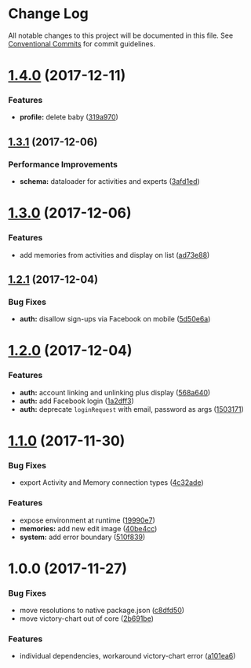 # Change Log

All notable changes to this project will be documented in this file.
See [Conventional Commits](https://conventionalcommits.org) for commit guidelines.

<a name="1.4.0"></a>
# [1.4.0](https://gitlab.com/nubabi/mobile/compare/nubabi-core@1.3.1...nubabi-core@1.4.0) (2017-12-11)


### Features

* **profile:** delete baby ([319a970](https://gitlab.com/nubabi/mobile/commit/319a970))




<a name="1.3.1"></a>
## [1.3.1](https://gitlab.com/nubabi/mobile/compare/nubabi-core@1.3.0...nubabi-core@1.3.1) (2017-12-06)


### Performance Improvements

* **schema:** dataloader for activities and experts ([3afd1ed](https://gitlab.com/nubabi/mobile/commit/3afd1ed))




<a name="1.3.0"></a>
# [1.3.0](https://gitlab.com/nubabi/mobile/compare/nubabi-core@1.2.1...nubabi-core@1.3.0) (2017-12-06)


### Features

* add memories from activities and display on list ([ad73e88](https://gitlab.com/nubabi/mobile/commit/ad73e88))




<a name="1.2.1"></a>
## [1.2.1](https://gitlab.com/nubabi/mobile/compare/nubabi-core@1.2.0...nubabi-core@1.2.1) (2017-12-04)


### Bug Fixes

* **auth:** disallow sign-ups via Facebook on mobile ([5d50e6a](https://gitlab.com/nubabi/mobile/commit/5d50e6a))




<a name="1.2.0"></a>
# [1.2.0](https://gitlab.com/nubabi/mobile/compare/nubabi-core@1.1.0...nubabi-core@1.2.0) (2017-12-04)


### Features

* **auth:** account linking and unlinking plus display ([568a640](https://gitlab.com/nubabi/mobile/commit/568a640))
* **auth:** add Facebook login ([1a2dff3](https://gitlab.com/nubabi/mobile/commit/1a2dff3))
* **auth:** deprecate `loginRequest` with email, password as args ([1503171](https://gitlab.com/nubabi/mobile/commit/1503171))




<a name="1.1.0"></a>
# [1.1.0](https://gitlab.com/nubabi/mobile/compare/nubabi-core@1.0.0...nubabi-core@1.1.0) (2017-11-30)


### Bug Fixes

* export Activity and Memory connection types ([4c32ade](https://gitlab.com/nubabi/mobile/commit/4c32ade))


### Features

* expose environment at runtime ([19990e7](https://gitlab.com/nubabi/mobile/commit/19990e7))
* **memories:** add new edit image ([40be4cc](https://gitlab.com/nubabi/mobile/commit/40be4cc))
* **system:** add error boundary ([510f839](https://gitlab.com/nubabi/mobile/commit/510f839))




<a name="1.0.0"></a>
# 1.0.0 (2017-11-27)


### Bug Fixes

* move resolutions to native package.json ([c8dfd50](https://gitlab.com/nubabi/mobile/commit/c8dfd50))
* move victory-chart out of core ([2b691be](https://gitlab.com/nubabi/mobile/commit/2b691be))


### Features

* individual dependencies, workaround victory-chart error ([a101ea6](https://gitlab.com/nubabi/mobile/commit/a101ea6))
